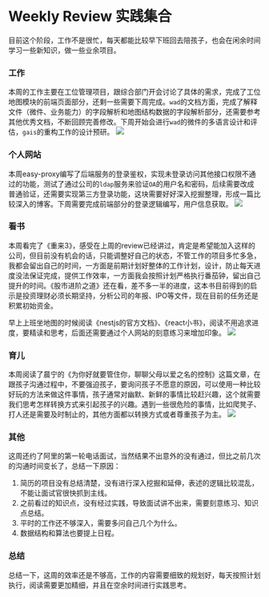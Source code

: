 # Weekly Review 实践集合

目前这个阶段，工作不是很忙，每天都能比较早下班回去陪孩子，也会在闲余时间学习一些新知识，做一些业余项目。

### 工作

本周的工作主要在工位管理项目，跟综合部门开会讨论了具体的需求，完成了工位地图模块的前端页面部分，还剩一些需要下周完成。`wad`的文档方面，完成了解释文件（微件、业务能力）的字段解析和地图结构数据的字段解析部分，还需要参考其他优秀文档，不断回顾完善修改。下周开始会进行`wad`的微件的多语言设计和评估，`gais`的重构工作的设计预研。
![](https://imgkr2.cn-bj.ufileos.com/89fef1d0-f131-4624-a071-932a7eff3980.png?UCloudPublicKey=TOKEN_8d8b72be-579a-4e83-bfd0-5f6ce1546f13&Signature=8U9n9Hr348c9gntZ%252F5O9I5qyIk8%253D&Expires=1604738500)

### 个人网站

本周easy-proxy编写了后端服务的登录鉴权，实现未登录访问其他接口权限不通过的功能，测试了通过公司的`ldap`服务来验证`OA`的用户名和密码，后续需要改成普通验证，还需要实现第三方登录功能，这块需要好好深入挖掘整理，形成一篇比较深入的博客。下周需要完成前端部分的登录逻辑编写，用户信息获取。
![](https://imgkr2.cn-bj.ufileos.com/30fe16a5-80c0-43c5-a6c6-05e6b40ade1b.png?UCloudPublicKey=TOKEN_8d8b72be-579a-4e83-bfd0-5f6ce1546f13&Signature=5D6KDo3ddb2fXW1PLX1qovVb0O4%253D&Expires=1604738586)

### 看书

本周看完了《重来3》，感受在上周的review已经讲过，肯定是希望能加入这样的公司，但目前没有机会的话，只能调整好自己的状态，不管工作的项目多忙多急，我都会留出自己的时间，一方面是前期计划好整体的工作计划，设计，防止每天进度没法保证完成，提供工作效率，一方面我会按照计划严格执行番茄钟，留出自己提升的时间。《股市进阶之道》还在看，差不多一半的进度，这本书目前得到的启示是投资理财必须长期坚持，分析公司的年报、IPO等文件，现在目前的任务还是积累初始资金。

早上上班坐地图的时候阅读《nestjs的官方文档》、《react小书》，阅读不用追求进度，要精读和思考，后面还需要通过个人网站的刻意练习来增加印象。
![](https://imgkr2.cn-bj.ufileos.com/ac3128cc-1095-4303-a3e3-0323c71acf8a.jpg?UCloudPublicKey=TOKEN_8d8b72be-579a-4e83-bfd0-5f6ce1546f13&Signature=JTUBG91yrffH8SJvFdwGBU2RtLU%253D&Expires=1604738600)

### 育儿

本周阅读了晨宁的《为你好就要管住你，聊聊父母以爱之名的控制》这篇文章，在跟孩子沟通过程中，不要强迫孩子，要询问孩子不愿意的原因，可以使用一种比较好玩的方法来做这件事情，孩子通常对幽默、新鲜的事情比较赶兴趣，这个就需要我们思考怎样转换方式来引起孩子的兴趣。遇到一些很危险的事情，比如爬凳子、打人还是需要及时制止的，其他方面都以转换方式或者尊重孩子为主。
![](https://imgkr2.cn-bj.ufileos.com/cce67d9e-8a1a-4b71-b686-0cd28e1226e9.jpg?UCloudPublicKey=TOKEN_8d8b72be-579a-4e83-bfd0-5f6ce1546f13&Signature=8rs81Tkkx7bJDABG%252F%252FVgv2DVor8%253D&Expires=1604738625)

### 其他

这周还约了阿里的第一轮电话面试，当然结果不出意外的没有通过，但比之前几次的沟通时间变长了，总结一下原因：

1. 简历的项目没有总结清楚，没有进行深入挖掘和延伸，表述的逻辑比较混乱，不能让面试官很快抓到主线。
2. 之前看过的知识点，没有经过实践，导致面试讲不出来，需要刻意练习、知识点总结。
3. 平时的工作还不够深入，需要多问自己几个为什么。
4. 数据结构和算法也要提上日程。

### 总结

总结一下，这周的效率还是不够高，工作的内容需要细致的规划好，每天按照计划执行，阅读需要更加精细，并且在空余时间进行实践思考。